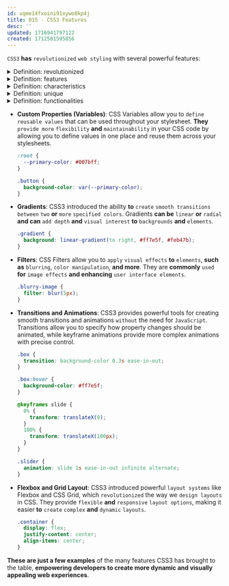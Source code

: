 ```yaml
---
id: uqme14fxoini91xywo8kp4j
title: 015 - CSS3 Features
desc: ''
updated: 1716941797122
created: 1712581595856
---
```


`CSS3` **has** `revolutionized` `web styling` with several powerful features:



<!-- start of 'revolutionized' section -->
<details>
  <summary>Definition: revolutionized</summary>

#
"Revolutionized" **means** `completely changing` `something` **for the** `better`. So, **CSS3 features like Flexbox and Grid Layout** completely changed how web layouts are designed and made them much better.

---
</details>
<!-- end of 'revolutionized' section -->



<!-- start of 'features' section -->
<details>
  <summary>Definition: features</summary>

#
"Features" simply **means the** `characteristics` **or** `functionalities` **of** `something`.

---
</details>
<!-- end of 'features' section -->



<!-- start of 'characteristics' section -->
<details>
  <summary>Definition: characteristics</summary>

#
The `unique` `traits` **or** `qualities` **that** `something` `possesses`.

---
</details>
<!-- end of 'characteristics' section -->



<!-- start of 'unique' section -->
<details>
  <summary>Definition: unique</summary>

#
"Unique" **means** `one-of-a-kind` **or** `unlike` `anything else`.

---
</details>
<!-- end of 'unique' section -->



<!-- start of 'functionalities' section -->
<details>
  <summary>Definition: functionalities</summary>

#
"Features" simply **means the** `characteristics` **or** `functionalities` **of** `something`.

---
</details>
<!-- end of 'functionalities' section -->



- **Custom Properties (Variables)**: CSS Variables allow you to `define` `reusable values` that can be used throughout your stylesheet. **They** `provide more` `flexibility` **and** `maintainability` in your CSS code by allowing you to define values in one place and reuse them across your stylesheets.

   ```css
   :root {
     --primary-color: #007bff;
   }

   .button {
     background-color: var(--primary-color);
   }
   ```

- **Gradients**: CSS3 introduced the ability **to** `create` `smooth transitions` `between` `two` **or** `more` `specified colors`. Gradients **can be** `linear` **or** `radial` **and can** `add depth` **and** `visual interest` **to** `backgrounds` **and** `elements`.

   ```css
   .gradient {
     background: linear-gradient(to right, #ff7e5f, #feb47b);
   }
   ```

- **Filters**: CSS Filters allow you to `apply` `visual effects` **to** `elements`, **such as** `blurring`, `color manipulation`, **and more**. They are **commonly** `used` **for** `image effects` **and enhancing** `user interface elements`.

   ```css
   .blurry-image {
     filter: blur(5px);
   }
   ```

- **Transitions and Animations**: CSS3 provides powerful tools for creating smooth transitions and animations `without` the need for `JavaScript`. Transitions allow you to specify how property changes should be animated, while keyframe animations provide more complex animations with precise control.

   ```css
   .box {
     transition: background-color 0.3s ease-in-out;
   }

   .box:hover {
     background-color: #ff7e5f;
   }

   @keyframes slide {
     0% {
       transform: translateX(0);
     }
     100% {
       transform: translateX(100px);
     }
   }

   .slider {
     animation: slide 1s ease-in-out infinite alternate;
   }
   ```

- **Flexbox and Grid Layout**: CSS3 introduced powerful `layout systems` like Flexbox and CSS Grid, which `revolutionized` the way we `design layouts` in CSS. They provide `flexible` **and** `responsive` `layout options`, making it easier **to** `create` `complex` **and** `dynamic` `layouts`.

   ```css
   .container {
     display: flex;
     justify-content: center;
     align-items: center;
   }
   ```

**These are just a few examples** of the many features CSS3 has brought to the table, **empowering developers to create more dynamic and visually appealing web experiences**.